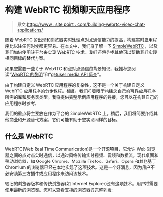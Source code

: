 # 构建 WebRTC 视频聊天应用程序

> 原文:[https://www . site point . com/building-webrtc-video-chat-applications/](https://www.sitepoint.com/building-webrtc-video-chat-applications/)

随着 WebRTC 的出现和浏览器实时处理点对点通信能力的提高，构建实时应用程序比以往任何时候都更容易。在本文中，我们将了解一下 [SimpleWebRTC](https://www.simplewebrtc.com/) ，以及我们如何使用该平台来实现 WebRTC 技术。我们还将寻找其他可以帮助我们实现相同目标的替代方案。

如果您需要一些关于 WebRTC 和点对点通信的背景知识，我推荐您阅读“[WebRTC 的黎明](https://www.sitepoint.com/the-dawn-of-webrtc/)”和“[getuser media API 简介](https://www.sitepoint.com/introduction-getusermedia-api/)”。

由于构建自定义 WebRTC 应用程序的复杂性，这不是一个关于构建自定义 WebRTC 应用程序的分步教程。相反，我们将着眼于构建您自己的可靠应用程序所需的库和服务器类型。我将提供完整示例应用程序的链接，您可以在构建自己的应用程序时参考。

我们的重点将主要放在作为平台的 SimpleWebRTC 上。稍后，我们将简要介绍其他商业和开源替代方案，它们可能有助于您实现同样的目标。

## 什么是 WebRTC

WebRTC(Web Real Time Communication)是一个开源项目，它允许 Web 浏览器之间的点对点实时通信，以通过网络传输实时视频、音频和数据流。现代桌面和移动浏览器，如 Google Chrome、Mozilla Firefox、Safari、Opera 和其他基于 Chromium 的浏览器已经在本地实现了这项技术。这是一个好消息，因为用户不必安装第三方插件或应用程序来访问该技术。

较旧的浏览器版本和传统浏览器(如 Internet Explorer)没有这项技术。用户将需要使用最新的浏览器。您可以查看[支持的浏览器的完整列表](https://caniuse.com/?search=webrtc):